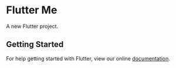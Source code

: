 # Flutter Me

A new Flutter project.

## Getting Started

For help getting started with Flutter, view our online
[documentation](https://flutter.io/).
